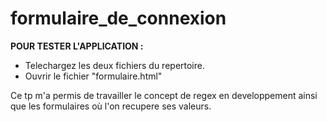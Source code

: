 # formulaire_de_connexion

**POUR TESTER L'APPLICATION :**

- Telechargez les deux fichiers du repertoire.
- Ouvrir le fichier "formulaire.html"

Ce tp m'a permis de travailler le concept de regex en developpement ainsi que les formulaires où l'on recupere ses valeurs.
